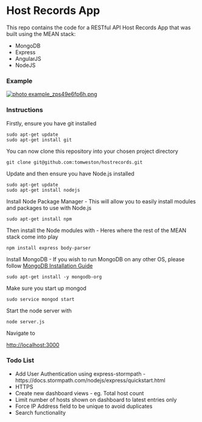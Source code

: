 # Host Records App

This repo contains the code for a RESTful API Host Records App that was built using the MEAN stack:

<ul>
<li>MongoDB</li>
<li>Express</li>
<li>AngularJS</li>
<li>NodeJS</li>
</ul>

<h3>Example</h3>

<a href="http://s723.photobucket.com/user/tom_weston2/media/example_zps49e6fp6h.png.html" target="_blank"><img src="http://i723.photobucket.com/albums/ww236/tom_weston2/example_zps49e6fp6h.png" border="0" alt=" photo example_zps49e6fp6h.png"/></a>

<h3>Instructions</h3>

Firstly, ensure you have git installed 

    sudo apt-get update
    sudo apt-get install git

You can now clone this repository into your chosen project directory

    git clone git@github.com:tomweston/hostrecords.git

Update and then ensure you have Node.js installed

    sudo apt-get update
    sudo apt-get install nodejs

Install Node Package Manager - This will allow you to easily install modules and packages to use with Node.js

    sudo apt-get install npm

Then install the Node modules with - Heres where the rest of the MEAN stack come into play

    npm install express body-parser

Install MongoDB - If you wish to run MongoDB on any other OS, please follow <a href="http://docs.mongodb.org/manual/installation/#installation-guides">MongoDB Installation Guide</a>

    sudo apt-get install -y mongodb-org

Make sure you start up mongod

    sudo service mongod start

Start the node server with

    node server.js
    
Navigate to 

<a href="http://localhost:3000">http://localhost:3000</a>

<h3>Todo List</h3>

<ul>
<li>Add User Authentication using express-stormpath - https://docs.stormpath.com/nodejs/express/quickstart.html</li>
<li>HTTPS</li>
<li>Create new dashboard views - eg. Total host count</li>
<li>Limit number of hosts shown on dashboard to latest entries only</li>
<li>Force IP Address field to be unique to avoid duplicates</li>
<li>Search functionality</li>
</ul> 
